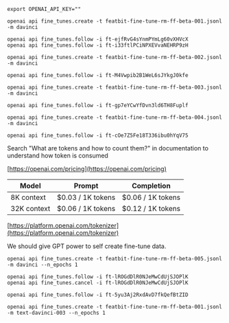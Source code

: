 
```shell
export OPENAI_API_KEY=""
```

```shell
openai api fine_tunes.create -t featbit-fine-tune-rm-ff-beta-001.jsonl -m davinci

openai api fine_tunes.follow -i ft-ejfRvG4sYnmPYmLg60vXHVcX
openai api fine_tunes.follow -i ft-i33ftlPCiNPXEVvaNEHRP9zH
```

```shell
openai api fine_tunes.create -t featbit-fine-tune-rm-ff-beta-002.jsonl -m davinci

openai api fine_tunes.follow -i ft-M4Vwpib2B1WeL6sJYkgJ0kfe
```

```shell
openai api fine_tunes.create -t featbit-fine-tune-rm-ff-beta-003.jsonl -m davinci

openai api fine_tunes.follow -i ft-gp7eYCwYfDvn3ld6TH8Fuplf
```

```shell
openai api fine_tunes.create -t featbit-fine-tune-rm-ff-beta-004.jsonl -m davinci

openai api fine_tunes.follow -i ft-cOe7Z5Fe18T336ibu0hYqV75
```

Search "What are tokens and how to count them?" in documentation to understand how token is consumed


[https://openai.com/pricing](https://openai.com/pricing)

| Model | Prompt | Completion |
| --- | --- | --- |
| 8K context | $0.03 / 1K tokens | $0.06 / 1K tokens |
| 32K context | $0.06 / 1K tokens | $0.12 / 1K tokens |


[https://platform.openai.com/tokenizer](https://platform.openai.com/tokenizer)


We should give GPT power to self create fine-tune data.


```shell
openai api fine_tunes.create -t featbit-fine-tune-rm-ff-beta-005.jsonl -m davinci --n_epochs 1

openai api fine_tunes.follow -i ft-lROGdDlR0NJeMwCdUjSJOPlK
openai api fine_tunes.cancel -i ft-lROGdDlR0NJeMwCdUjSJOPlK

openai api fine_tunes.follow -i ft-5yu3Aj2RxdAvD7fkQefBtZID
```



```shell
openai api fine_tunes.create -t featbit-fine-tune-rm-ff-beta-001.jsonl -m text-davinci-003 --n_epochs 1
```

